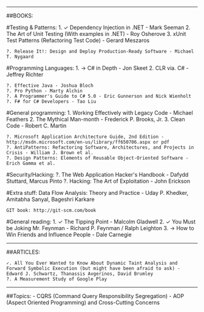 ____________________________________________________________________________________________________________________
##BOOKS:

#Testing & Patterns:
	1. ✓ Dependency Injection in .NET - Mark Seeman 
	2. The Art of Unit Testing (With examples in .NET) - Roy Osherove
	3. xUnit Test Patterns (Refactoring Test Code) - Gerard Meszaros

	?. Release It!: Design and Deploy Production-Ready Software - Michael T. Nygaard

#Programming Languages:
	1. → C# in Depth - Jon Skeet
	2. CLR via. C# - Jeffrey Richter

	?. Effective Java - Joshua Bloch
	?. Pro Python - Marty Alchin
	?. A Programmer's Guide to C# 5.0 - Eric Gunnerson and Nick Wienholt
	?. F# for C# Developers - Tao Liu

#General programming:
	1. Working Effectively with Legacy Code - Michael Feathers
	2. The Mythical Man-month - Frederick P. Brooks, Jr.
	3. Clean Code - Robert C. Martin

	?. Microsoft Application Architecture Guide, 2nd Edition - http://msdn.microsoft.com/en-us/library/ff650706.aspx or pdf
	?. AntiPatterns: Refactoring Software, Architectures, and Projects in Crisis - William J. Brown et al. 
	?. Design Patterns: Elements of Reusable Object-Oriented Software - Erich Gamma et al.
	
#Security/Hacking:
	?. The Web Application Hacker's Handbook - Dafydd Stuttard, Marcus Pinto
	?. Hacking: The Art of Exploitation - John Erickson
	
#Extra stuff:
	Data Flow Analysis: Theory and Practice - Uday P. Khedker, Amitabha Sanyal, Bageshri Karkare
	
	
	
	GIT book: http://git-scm.com/book

#General reading:
	1. ✓ The Tipping Point - Malcolm Gladwell
	2. ✓ You Must be Joking Mr. Feynman - Richard P. Feynman / Ralph Leighton
	3. →  How to Win Friends and Influence People - Dale Carnegie


____________________________________________________________________________________________________________________
##ARTICLES:
     
    ✓. All You Ever Wanted to Know About Dynamic Taint Analysis and Forward Symbolic Execution (but might have been afraid to ask) - Edward J. Schwartz, Thanassis Avgerinos, David Brumley
    ?. A Measurement Study of Google Play

____________________________________________________________________________________________________________________


##Topics:
    - CQRS (Command Query Responsibility Segregation)
    - AOP (Aspect Oriented Programming) and Cross-Cutting Concerns 
